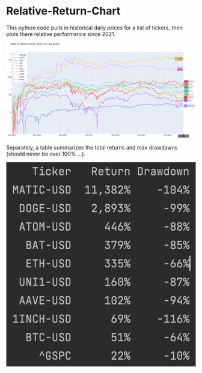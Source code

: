 # Relative-Return-Chart

This python code pulls in historical daily prices for a list of tickers, then plots there relative performance since 2021.

![alt text](https://github.com/TimRoller/Relative-Return-Chart/blob/main/Returns.png)

Separately, a table summarizes the total returns and max drawdawns (should never be over 100% ...).

![alt text](https://github.com/TimRoller/Relative-Return-Chart/blob/main/Table.png)
